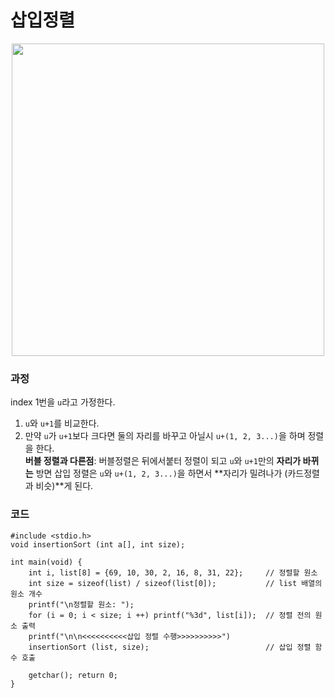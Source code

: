 # 삽입정렬

<p align="center">
 <img src="https://blog.kakaocdn.net/dn/SHuOF/btrJA4MAAQL/odyyoSURJ7MFJlcOsk1Z61/img.gif" width="500">
</p>

### 과정
index 1번을 `u`라고 가정한다.
1. `u`와 `u+1`를 비교한다.
2. 만약 `u`가 `u+1`보다 크다면 둘의 자리를 바꾸고 아닐시 `u+(1, 2, 3...)`을 하며 정렬을 한다. </br>
**버블 정렬과 다른점**: 버블정렬은 뒤에서붙터 정렬이 되고 `u`와 `u+1`만의 **자리가 바뀌는** 방면 삽입 정렬은 `u`와 `u+(1, 2, 3...)`을 하면서 **자리가 밀려나가 (카드정렬과 비슷)**게 된다.

### 코드
```
#include <stdio.h>
void insertionSort (int a[], int size);

int main(void) {
    int i, list[8] = {69, 10, 30, 2, 16, 8, 31, 22};     // 정렬할 원소
    int size = sizeof(list) / sizeof(list[0]);           // list 배열의 원소 개수
    printf("\n정렬할 원소: ");
    for (i = 0; i < size; i ++) printf("%3d", list[i]);  // 정렬 전의 원소 출력
    printf("\n\n<<<<<<<<<<삽입 정렬 수행>>>>>>>>>>")
    insertionSort (list, size);                          // 삽입 정렬 함수 호출

    getchar(); return 0;
}
```